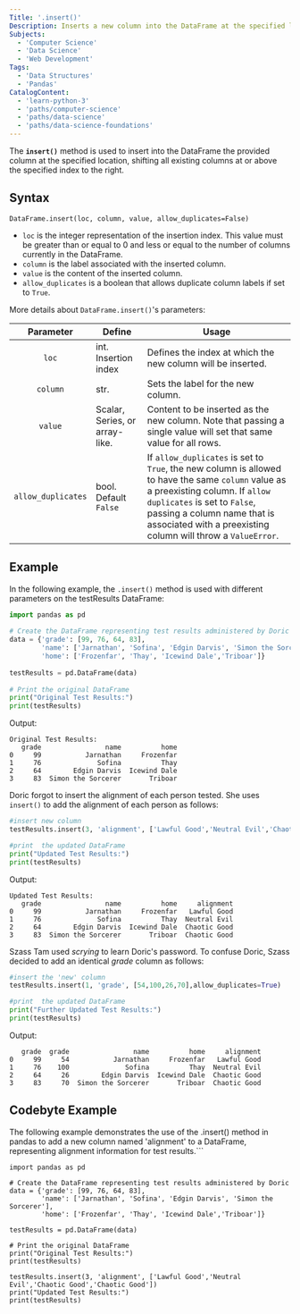 ```yaml
---
Title: '.insert()'
Description: Inserts a new column into the DataFrame at the specified location.
Subjects:
  - 'Computer Science'
  - 'Data Science'
  - 'Web Development'
Tags:
  - 'Data Structures'
  - 'Pandas'
CatalogContent:
  - 'learn-python-3'
  - 'paths/computer-science'
  - 'paths/data-science'
  - 'paths/data-science-foundations'
---
```


The **`insert()`** method is used to insert into the DataFrame the provided column at the specified location, shifting all existing columns at or above the specified index to the right.

## Syntax

```pseudo
DataFrame.insert(loc, column, value, allow_duplicates=False)
```

- `loc` is the integer representation of the insertion index.  This value must be greater than or equal to 0 and less or equal to the number of columns currently in the DataFrame.
- `column` is the label associated with the inserted column.
- `value` is the content of the inserted column.
- `allow_duplicates` is a boolean that allows duplicate column labels if set to `True`.

More details about `DataFrame.insert()`'s parameters:

|   Parameter   | Define                                                | Usage                                                                                                                                                                                                                                                                                                                                                                                                                       |
| :-----------: | ----------------------------------------------------- | --------------------------------------------------------------------------------------------------------------------------------------------------------------------------------------------------------------------------------------------------------------------------------------------------------------------------------------------------------------------------------------------------------------------------- |
|    `loc`     | int. Insertion index                                 | Defines the index at which the new column will be inserted.                                                                                                                                                                                                                                                                           |
|    `column`     | str.                        | Sets the label for the new column.                                                                                                                                                                                                                                                                                          |
|     `value`     | Scalar, Series, or array-like.                        | Content to be inserted as the new column.  Note that passing a single value will set that same value for all rows.                                                                                                                                                 |
| `allow_duplicates` | bool. Default `False` | If `allow_duplicates` is set to `True`, the new column is allowed to have the same `column` value as a preexisting column. If `allow duplicates` is set to `False`, passing a column name that is associated with a preexisting column will throw a `ValueError`. |

## Example

In the following example, the `.insert()` method is used with different parameters on the testResults DataFrame:

```py
import pandas as pd
 
# Create the DataFrame representing test results administered by Doric
data = {'grade': [99, 76, 64, 83],
        'name': ['Jarnathan', 'Sofina', 'Edgin Darvis', 'Simon the Sorcerer'],
        'home': ['Frozenfar', 'Thay', 'Icewind Dale','Triboar']}
 
testResults = pd.DataFrame(data)
 
# Print the original DataFrame
print("Original Test Results:")
print(testResults)
```

Output:

```shell
Original Test Results:
   grade                name          home
0     99           Jarnathan     Frozenfar
1     76              Sofina          Thay
2     64        Edgin Darvis  Icewind Dale
3     83  Simon the Sorcerer       Triboar
```

Doric forgot to insert the alignment of each person tested.  She uses `insert()` to add the alignment of each person as follows:

```py
#insert new column
testResults.insert(3, 'alignment', ['Lawful Good','Neutral Evil','Chaotic Good','Chaotic Good'])

#print  the updated DataFrame
print("Updated Test Results:")
print(testResults)
```

Output:

```shell
Updated Test Results:
   grade                name          home     alignment
0     99           Jarnathan     Frozenfar   Lawful Good
1     76              Sofina          Thay  Neutral Evil
2     64        Edgin Darvis  Icewind Dale  Chaotic Good
3     83  Simon the Sorcerer       Triboar  Chaotic Good
```

Szass Tam used *scrying* to learn Doric's password.  To confuse Doric, Szass decided to add an identical *grade* column as follows:

```py
#insert the 'new' column
testResults.insert(1, 'grade', [54,100,26,70],allow_duplicates=True)

#print  the updated DataFrame
print("Further Updated Test Results:")
print(testResults)
```

Output:

```shell
   grade  grade                name          home     alignment
0     99     54           Jarnathan     Frozenfar   Lawful Good
1     76    100              Sofina          Thay  Neutral Evil
2     64     26        Edgin Darvis  Icewind Dale  Chaotic Good
3     83     70  Simon the Sorcerer       Triboar  Chaotic Good
```

## Codebyte Example

The following example demonstrates the use of the .insert() method in pandas to add a new column named 'alignment' to a DataFrame, representing alignment information for test results.```

```codebyte/python
import pandas as pd
 
# Create the DataFrame representing test results administered by Doric
data = {'grade': [99, 76, 64, 83],
        'name': ['Jarnathan', 'Sofina', 'Edgin Darvis', 'Simon the Sorcerer'],
        'home': ['Frozenfar', 'Thay', 'Icewind Dale','Triboar']}
 
testResults = pd.DataFrame(data)
 
# Print the original DataFrame
print("Original Test Results:")
print(testResults)

testResults.insert(3, 'alignment', ['Lawful Good','Neutral Evil','Chaotic Good','Chaotic Good'])
print("Updated Test Results:")
print(testResults)
```
